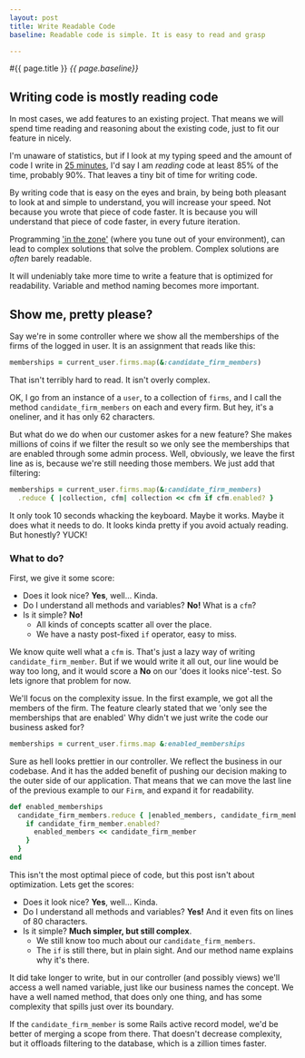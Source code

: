 ```yaml
---
layout: post
title: Write Readable Code
baseline: Readable code is simple. It is easy to read and grasp

---
```


#{{ page.title }}
_{{ page.baseline}}_

## Writing code is mostly reading code
In most cases, we add features to an existing project. That means we will spend time reading and
reasoning about the existing code, just to fit our feature in nicely.

I'm unaware of statistics, but if I look at my typing speed and the amount of code I write in
[25 minutes](https://en.wikipedia.org/wiki/Pomodoro_Technique),
I'd say I am *reading* code at least 85% of the time, probably 90%. That leaves a tiny bit of time
for writing code.

By writing code that is easy on the eyes and brain, by being both pleasant to look at and simple to
understand, you will increase your speed. Not because you wrote that piece of code faster. It is
because you will understand that piece of code faster, in every future iteration.

Programming ['in the zone'](http://lifehacker.com/5920484/what-is-the-zone-anyway) (where you tune
out of your environment), can lead to complex solutions that solve the problem. Complex solutions
are *often* barely readable.

It will undeniably take more time to write a feature that is optimized for readability. Variable
and method naming becomes more important.

## Show me, pretty please?
Say we're in some controller where we show all the memberships of the firms of the logged in user.
It is an assignment that reads like this:


```ruby
memberships = current_user.firms.map(&:candidate_firm_members)

```

That isn't terribly hard to read. It isn't overly complex.

OK, I go from an instance of a `user`, to a collection of `firms`, and I call the method
`candidate_firm_members` on each and every firm. But hey, it's a oneliner, and it has only 62
characters.

But what do we do when our customer askes for a new feature? She makes millions of coins if we
filter the result so we only see the memberships that are enabled through some admin process. Well,
obviously, we leave the first line as is, because we're still needing those members. We just add
that filtering:

```ruby
memberships = current_user.firms.map(&:candidate_firm_members)
  .reduce { |collection, cfm| collection << cfm if cfm.enabled? }
```

It only took 10 seconds whacking the keyboard.  Maybe it works. Maybe it does what it needs to do.
It looks kinda pretty if you avoid actualy reading. But honestly? YUCK!

### What to do?
First, we give it some score:

* Does it look nice? **Yes**, well... Kinda.
* Do I understand all methods and variables? **No!** What is a `cfm`?
* Is it simple? **No!**
  * All kinds of concepts scatter all over the place.
  * We have a nasty post-fixed `if` operator, easy to miss.

We know quite well what a `cfm` is. That's just a lazy way of writing `candidate_firm_member`. But
if we would write it all out, our line would be way too long, and it would score a **No** on our 'does
it looks nice'-test. So lets ignore that problem for now.

We'll focus on the complexity issue. In the first example, we got all the members of the firm. The
feature clearly stated that we 'only see the memberships that are enabled' Why didn't we just write
the code our business asked for?

```ruby
memberships = current_user.firms.map &:enabled_memberships

```

Sure as hell looks prettier in our controller. We reflect the business in our codebase. And it has
the added benefit of pushing our decision making to the outer side of our application. That means
that we can move the last line of the previous example to our `Firm`, and expand it for readability.

```ruby
def enabled_memberships
  candidate_firm_members.reduce { |enabled_members, candidate_firm_member|
    if candidate_firm_member.enabled?
      enabled_members << candidate_firm_member
    }
  }
end
```

This isn't the most optimal piece of code, but this post isn't about optimization. Lets get the
scores:

* Does it look nice? **Yes**, well... Kinda.
* Do I understand all methods and variables? **Yes!** And it even fits on lines of 80 characters.
* Is it simple? **Much simpler, but still complex**.
  * We still know too much about our `candidate_firm_members`.
  * The `if` is still there, but in plain sight. And our method name explains why it's there.

It did take longer to write, but in our controller (and possibly views) we'll access a well named
variable, just like our business names the concept. We have a well named method, that does only one
thing, and has some complexity that spills just over its boundary.

If the `candidate_firm_member` is some Rails active record model, we'd be better of merging a scope
from there. That doesn't decrease complexity, but it offloads filtering to the database, which is
a zillion times faster.

